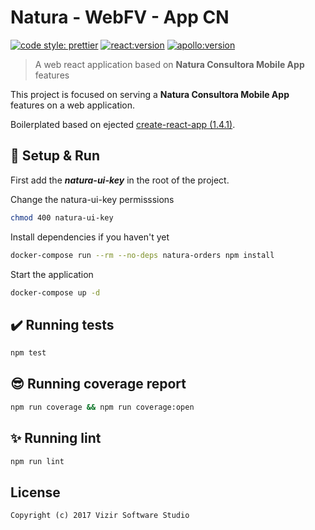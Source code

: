 # Natura - WebFV - App CN

[![code style: prettier](https://img.shields.io/badge/code_style-prettier-ff69b4.svg)](https://github.com/prettier/prettier) [![react:version](https://img.shields.io/badge/react-16.0.0-blue.svg)](https://github.com/facebook/react) [![apollo:version](https://img.shields.io/badge/apollo-2.0.0-yellow.svg)](https://github.com/apollographql/apollo-client)

> A web react application based on **Natura Consultora Mobile App** features

This project is focused on serving a **Natura Consultora Mobile App** features on a web application.

Boilerplated based on ejected [create-react-app (1.4.1)](https://github.com/facebookincubator/create-react-app).

## :rocket: Setup & Run

First add the ***natura-ui-key*** in the root of the project.

Change the natura-ui-key permisssions

```sh
chmod 400 natura-ui-key
```

Install dependencies if you haven't yet

```sh
docker-compose run --rm --no-deps natura-orders npm install
```

Start the application

```sh
docker-compose up -d
```

## :heavy_check_mark: Running tests

```sh
npm test
```

## :sunglasses: Running coverage report

```sh
npm run coverage && npm run coverage:open
```

## :sparkles: Running lint

```sh
npm run lint
```

## License

```
Copyright (c) 2017 Vizir Software Studio
```
